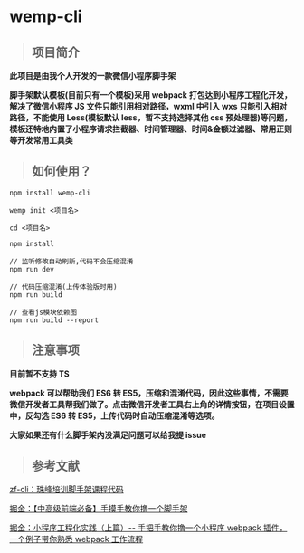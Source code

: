 # wemp-cli

> ## 项目简介

**此项目是由我个人开发的一款微信小程序脚手架**

**脚手架默认模板(目前只有一个模板)采用 webpack 打包达到小程序工程化开发，解决了微信小程序 JS 文件只能引用相对路径，wxml 中引入 wxs 只能引入相对路径，不能使用 Less(模板默认 less，暂不支持选择其他 css 预处理器)等问题，模板还特地内置了小程序请求拦截器、时间管理器、时间&金额过滤器、常用正则等开发常用工具类**

> ## 如何使用？

```
npm install wemp-cli

wemp init <项目名>

cd <项目名>

npm install

// 监听修改自动刷新,代码不会压缩混淆
npm run dev

// 代码压缩混淆(上传体验版时用)
npm run build

// 查看js模块依赖图
npm run build --report

```

> ## 注意事项

**目前暂不支持 TS**

**webpack 可以帮助我们 ES6 转 ES5，压缩和混淆代码，因此这些事情，不需要微信开发者工具帮我们做了。点击微信开发者工具右上角的详情按钮，在项目设置中，反勾选 ES6 转 ES5，上传代码时自动压缩混淆等选项。**

**大家如果还有什么脚手架内没满足问题可以给我提 issue**

> ## 参考文献

[zf-cli：珠峰培训脚手架课程代码](https://gitee.com/Jerret321/zf-cli/)

[掘金：【中高级前端必备】手摸手教你撸一个脚手架](https://juejin.im/post/5d37d982e51d45108c59a635)

[掘金：小程序工程化实践（上篇）-- 手把手教你撸一个小程序 webpack 插件，一个例子带你熟悉 webpack 工作流程](https://juejin.im/post/5d00aa5e5188255a57151c8a#heading-11)
